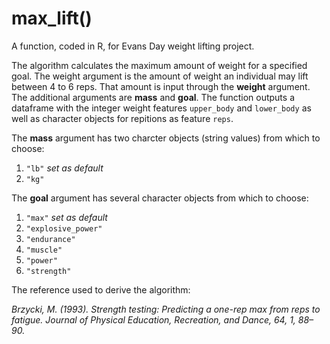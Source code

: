 # max_lift()
A function, coded in R, for Evans Day weight lifting project.

The algorithm calculates the maximum amount of weight for a specified goal. The weight argument is the amount of weight an individual may lift between 4 to 6 reps. That amount is input through the **weight** argument. The additional arguments are **mass** and **goal**.  The function outputs a dataframe with the integer weight features `upper_body` and `lower_body` as well as character objects for repitions as feature `reps`.

The **mass** argument has two charcter objects (string values) from which to choose:

1.  `"lb"`  *set as default*
2.  `"kg"`

The **goal** argument has several character objects from which to choose:

1.  `"max"`  *set as default*
2.  `"explosive_power"`
3.  `"endurance"`
4.  `"muscle"`
5.  `"power"`
6.  `"strength"`

The reference used to derive the algorithm:

*Brzycki, M. (1993). Strength testing: Predicting a one-rep max from reps to fatigue. Journal of Physical Education, Recreation, and Dance, 64, 1, 88–90.*
